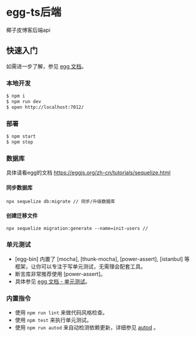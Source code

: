 # egg-ts后端

椰子皮博客后端api

## 快速入门

<!-- 在此次添加使用文档 -->

如需进一步了解，参见 [egg 文档][egg]。

### 本地开发

```bash
$ npm i
$ npm run dev
$ open http://localhost:7012/
```

### 部署

```bash
$ npm start
$ npm stop
```

### 数据库
具体请看egg的文档 https://eggjs.org/zh-cn/tutorials/sequelize.html

#### 同步数据库
```
npx sequelize db:migrate // 同步/升级数据库

```

#### 创建迁移文件
```
npx sequelize migration:generate --name=init-users //
```


### 单元测试

- [egg-bin] 内置了 [mocha], [thunk-mocha], [power-assert], [istanbul] 等框架，让你可以专注于写单元测试，无需理会配套工具。
- 断言库非常推荐使用 [power-assert]。
- 具体参见 [egg 文档 - 单元测试](https://eggjs.org/zh-cn/core/unittest)。

### 内置指令

- 使用 `npm run lint` 来做代码风格检查。
- 使用 `npm test` 来执行单元测试。
- 使用 `npm run autod` 来自动检测依赖更新，详细参见 [autod](https://www.npmjs.com/package/autod) 。


[egg]: https://eggjs.org
